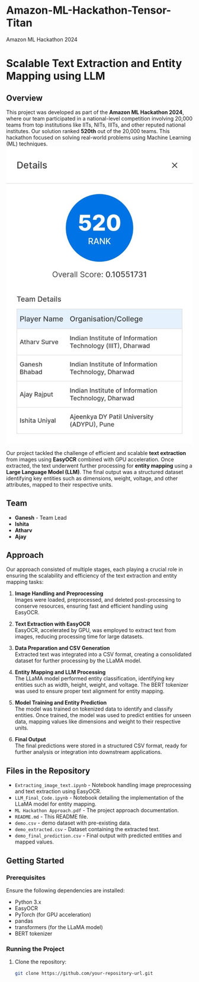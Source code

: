 # Amazon-ML-Hackathon-Tensor-Titan
Amazon ML Hackathon 2024
# Scalable Text Extraction and Entity Mapping using LLM

## Overview

This project was developed as part of the **Amazon ML Hackathon 2024**, where our team participated in a national-level competition involving 20,000 teams from top institutions like IITs, NITs, IIITs, and other reputed national institutes. Our solution ranked **520th** out of the 20,000 teams. This hackathon focused on solving real-world problems using Machine Learning (ML) techniques.
![Hackathon Rank](./Result.jpeg)

Our project tackled the challenge of efficient and scalable **text extraction** from images using **EasyOCR** combined with GPU acceleration. Once extracted, the text underwent further processing for **entity mapping** using a **Large Language Model (LLM)**. The final output was a structured dataset identifying key entities such as dimensions, weight, voltage, and other attributes, mapped to their respective units.

## Team

- **Ganesh** - Team Lead
- **Ishita**
- **Atharv**
- **Ajay**

## Approach

Our approach consisted of multiple stages, each playing a crucial role in ensuring the scalability and efficiency of the text extraction and entity mapping tasks:

1. **Image Handling and Preprocessing**  
   Images were loaded, preprocessed, and deleted post-processing to conserve resources, ensuring fast and efficient handling using EasyOCR.

2. **Text Extraction with EasyOCR**  
   EasyOCR, accelerated by GPU, was employed to extract text from images, reducing processing time for large datasets.

3. **Data Preparation and CSV Generation**  
   Extracted text was integrated into a CSV format, creating a consolidated dataset for further processing by the LLaMA model.

4. **Entity Mapping and LLM Processing**  
   The LLaMA model performed entity classification, identifying key entities such as width, height, weight, and voltage. The BERT tokenizer was used to ensure proper text alignment for entity mapping.

5. **Model Training and Entity Prediction**  
   The model was trained on tokenized data to identify and classify entities. Once trained, the model was used to predict entities for unseen data, mapping values like dimensions and weight to their respective units.

6. **Final Output**  
   The final predictions were stored in a structured CSV format, ready for further analysis or integration into downstream applications.

## Files in the Repository

- `Extracting_image_text.ipynb` - Notebook handling image preprocessing and text extraction using EasyOCR.
- `LLM_Final_Code.ipynb` - Notebook detailing the implementation of the LLaMA model for entity mapping.
- `ML Hackathon Approach.pdf` - The project approach documentation.
- `README.md` - This README file.
- `demo.csv` - demo dataset with pre-existing data.
- `demo_extracted.csv` - Dataset containing the extracted text.
- `demo_final_prediction.csv` - Final output with predicted entities and mapped values.

## Getting Started

### Prerequisites

Ensure the following dependencies are installed:
- Python 3.x
- EasyOCR
- PyTorch (for GPU acceleration)
- pandas
- transformers (for the LLaMA model)
- BERT tokenizer

### Running the Project

1. Clone the repository:
   ```bash
   git clone https://github.com/your-repository-url.git

